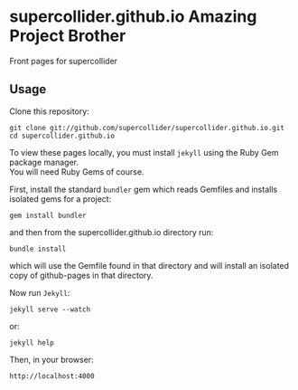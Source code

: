 supercollider.github.io 
Amazing Project Brother
=======================

Front pages for supercollider

Usage
--------

Clone this repository:

    git clone git://github.com/supercollider/supercollider.github.io.git
    cd supercollider.github.io

To view these pages locally, you must install `jekyll` using the Ruby Gem package manager.  
You will need Ruby Gems of course.

First, install the standard `bundler` gem which reads Gemfiles and installs isolated gems for a project:

    gem install bundler
    
and then from the supercollider.github.io directory run:

    bundle install
    
which will use the Gemfile found in that directory and will install an isolated copy of github-pages in that directory.


Now run `Jekyll`:

    jekyll serve --watch

or:

    jekyll help
    
Then, in your browser:

    http://localhost:4000
